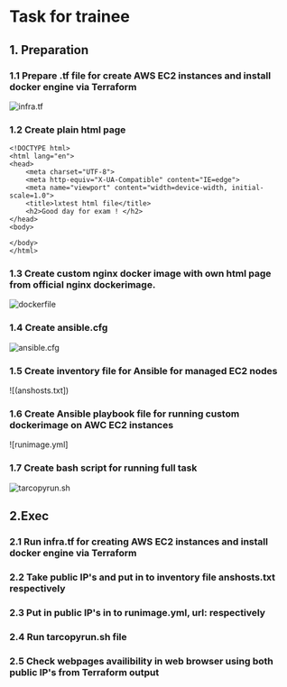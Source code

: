 
# Task for trainee

##  1. Preparation

### 1.1 Prepare .tf file for create AWS EC2 instances and install docker engine via Terraform

![infra.tf]()

### 1.2 Create plain html page
```
<!DOCTYPE html>
<html lang="en">
<head>
    <meta charset="UTF-8">
    <meta http-equiv="X-UA-Compatible" content="IE=edge">
    <meta name="viewport" content="width=device-width, initial-scale=1.0">
    <title>lxtest html file</title>
    <h2>Good day for exam ! </h2>
</head>
<body>
    
</body>
</html>
```
### 1.3 Create custom nginx docker image with own html page from official nginx dockerimage.

![dockerfile]()

### 1.4 Create ansible.cfg

![ansible.cfg]()

### 1.5 Create inventory file for Ansible for managed EC2 nodes

![(anshosts.txt])

### 1.6 Create Ansible playbook file for running custom dockerimage on AWC EC2 instances

![runimage.yml]

### 1.7 Create bash script for running full task

![tarcopyrun.sh]()


##  2.Exec

### 2.1 Run infra.tf for creating AWS EC2 instances and install docker engine via Terraform
### 2.2 Take public IP's and put in to inventory file anshosts.txt respectively
### 2.3 Put in public IP's in to runimage.yml, url: respectively 
### 2.4 Run tarcopyrun.sh file 
### 2.5 Check webpages availibility in web browser using both public IP's from Terraform output
 
